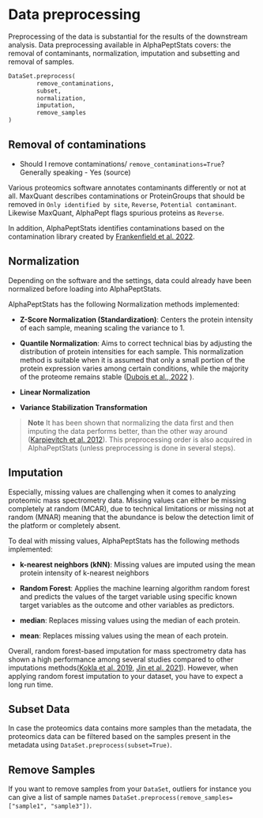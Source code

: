 # Data preprocessing

Preprocessing of the data is substantial for the results of the downstream analysis.
Data preprocessing available in AlphaPeptStats covers: the removal of contaminants, normalization, imputation and subsetting and removal of samples.

```python
DataSet.preprocess(
        remove_contaminations,
        subset,
        normalization,
        imputation,
        remove_samples
)
```

## Removal of contaminations

- Should I remove contaminations/ `remove_contaminations=True`? Generally speaking - Yes (source)

Various proteomics software annotates contaminants differently or not at all. MaxQuant describes contaminations or ProteinGroups that should be removed in `Only identified by site`, `Reverse`, `Potential contaminant`. Likewise MaxQuant, AlphaPept flags spurious proteins as `Reverse`.

In addition, AlphaPeptStats identifies contaminations based on the contamination library created by [Frankenfield et al. 2022](https://www.biorxiv.org/content/10.1101/2022.04.27.489766v2.full).


## Normalization

Depending on the software and the settings, data could already have been normalized before loading into AlphaPeptStats.

AlphaPeptStats has the following Normalization methods implemented:

 - **Z-Score Normalization (Standardization)**: Centers the protein intensity of each sample, meaning scaling the variance to 1.

 - **Quantile Normalization**: Aims to correct technical bias by adjusting the distribution of protein intensities for each sample. This normalization method is suitable when it is assumed that only a small portion of the protein expression varies among certain conditions, while the majority of the proteome remains stable ([Dubois et al., 2022](https://doi.org/10.1016/j.biosystems.2022.104661) ).

 - **Linear Normalization**
 - **Variance Stabilization Transformation**


> **Note**
> It has been shown that normalizing the data first and then imputing the data performs better, than the other way around
([Karpievitch et al. 2012](https://doi.org/10.1186/1471-2105-13-S16-S5)). This preprocessing order is also acquired in
AlphaPeptStats (unless preprocessing is done in several steps).


## Imputation

Especially, missing values are challenging when it comes to analyzing proteomic mass spectrometry data. Missing values can either be missing completely at random (MCAR), due to technical limitations or missing not at random (MNAR) meaning that the abundance is below the detection limit of the platform or completely absent.

To deal with missing values, AlphaPeptStats has the following methods implemented:

- **k-nearest neighbors (kNN)**: Missing values are imputed using the mean protein intensity of k-nearest neighbors

- **Random Forest**: Applies the machine learning algorithm random forest and predicts the values of the target variable using specific known target variables as the outcome and other variables as predictors.

- **median**: Replaces missing values using the median of each protein.

- **mean**: Replaces missing values using the mean of each protein.

Overall, random forest-based imputation for mass spectrometry data has shown a high performance among several studies compared to other imputations methods([Kokla et al. 2019](https://doi.org/10.1186/s12859-019-3110-0), [Jin et al. 2021](https://doi.org/10.1038/s41598-021-81279-4)). However, when applying random forest imputation to your dataset, you have to expect a long run time.



## Subset Data

In case the proteomics data contains more samples than the metadata, the proteomics data can be filtered based on the samples present in the metadata using `DataSet.preprocess(subset=True)`.

## Remove Samples

If you want to remove samples from your `DataSet`, outliers for instance you can give a list of sample names `DataSet.preprocess(remove_samples=["sample1", "sample3"])`.
